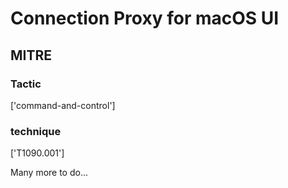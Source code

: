 # Connection Proxy for macOS UI

## MITRE

### Tactic
['command-and-control']

### technique
['T1090.001']

Many more to do...
